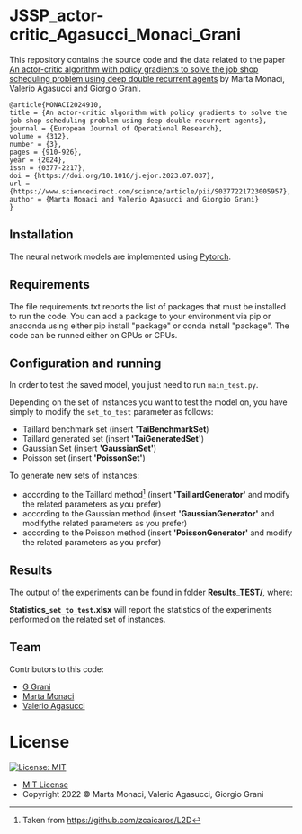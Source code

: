 # JSSP_actor-critic_Agasucci_Monaci_Grani
This repository contains the source code and the data related to the paper [An actor-critic algorithm with policy gradients to solve the job shop
scheduling problem using deep double recurrent agents](https://doi.org/10.1016/j.ejor.2023.07.037)
by Marta Monaci, Valerio Agasucci and Giorgio Grani.

```
@article{MONACI2024910,
title = {An actor-critic algorithm with policy gradients to solve the job shop scheduling problem using deep double recurrent agents},
journal = {European Journal of Operational Research},
volume = {312},
number = {3},
pages = {910-926},
year = {2024},
issn = {0377-2217},
doi = {https://doi.org/10.1016/j.ejor.2023.07.037},
url = {https://www.sciencedirect.com/science/article/pii/S0377221723005957},
author = {Marta Monaci and Valerio Agasucci and Giorgio Grani}
}
```
## Installation
The neural network models are implemented using [Pytorch](https://pytorch.org/).

## Requirements
The file requirements.txt reports the list of packages that must be installed to run the code. You can add a package to your environment via pip or anaconda using either pip install "package" or conda install "package". The code can be runned either on GPUs or CPUs.

## Configuration and running

In order to test the saved model, you just need to run `main_test.py`. 

Depending on the set of instances you want to test the model on, you have simply to modify the `set_to_test` parameter as follows:

* Taillard benchmark set (insert **'TaiBenchmarkSet**)
* Taillard generated set (insert **'TaiGeneratedSet'**)
* Gaussian Set (insert **'GaussianSet'**)
* Poisson set (insert **'PoissonSet'**)

To generate new sets of instances:

* according to the Taillard method[^1] (insert **'TaillardGenerator'** and modify the related parameters as you prefer)
* according to the Gaussian method (insert **'GaussianGenerator'** and modifythe related parameters as you prefer)
* according to the Poisson method (insert **'PoissonGenerator'** and modify the related parameters as you prefer)

[^1]: Taken from https://github.com/zcaicaros/L2D

## Results

The output of the experiments can be found in folder **Results_TEST/**, where:

**Statistics_`set_to_test`.xlsx** will report the statistics of the experiments performed on the related set of instances.

## Team

Contributors to this code:

* [G Grani](https://github.com/GiorgioGrani)
* [Marta Monaci](https://github.com/m-monaci)
* [Valerio Agasucci](https://github.com/Valerio1994a)

# License

[![License: MIT](https://img.shields.io/badge/License-MIT-yellow.svg)](https://opensource.org/licenses/MIT)

* [MIT License](https://opensource.org/licenses/mit-license.php)
* Copyright 2022 © Marta Monaci, Valerio Agasucci, Giorgio Grani
